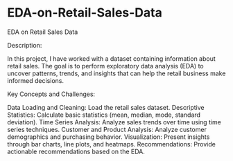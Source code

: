 # EDA-on-Retail-Sales-Data
EDA on Retail Sales Data

Description:

In this project, I have worked with a dataset containing information about retail sales. The goal is to perform exploratory data analysis (EDA) to uncover patterns, trends, and insights that can help the retail business make informed decisions.

Key Concepts and Challenges:

Data Loading and Cleaning: Load the retail sales dataset.
Descriptive Statistics: Calculate basic statistics (mean, median, mode, standard deviation).
Time Series Analysis: Analyze sales trends over time using time series techniques.
Customer and Product Analysis: Analyze customer demographics and purchasing behavior.
Visualization: Present insights through bar charts, line plots, and heatmaps.
Recommendations: Provide actionable recommendations based on the EDA.
